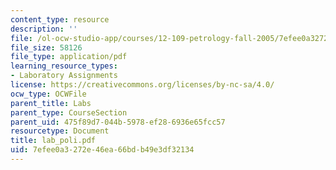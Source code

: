 ```yaml
---
content_type: resource
description: ''
file: /ol-ocw-studio-app/courses/12-109-petrology-fall-2005/7efee0a3272e46ea66bdb49e3df32134_lab_poli.pdf
file_size: 58126
file_type: application/pdf
learning_resource_types:
- Laboratory Assignments
license: https://creativecommons.org/licenses/by-nc-sa/4.0/
ocw_type: OCWFile
parent_title: Labs
parent_type: CourseSection
parent_uid: 475f89d7-044b-5978-ef28-6936e65fcc57
resourcetype: Document
title: lab_poli.pdf
uid: 7efee0a3-272e-46ea-66bd-b49e3df32134
---
```

